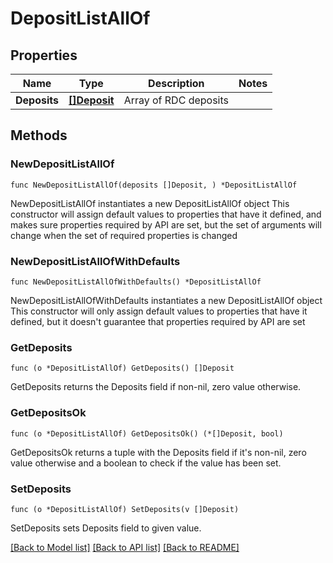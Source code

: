# DepositListAllOf

## Properties

Name | Type | Description | Notes
------------ | ------------- | ------------- | -------------
**Deposits** | [**[]Deposit**](Deposit.md) | Array of RDC deposits | 

## Methods

### NewDepositListAllOf

`func NewDepositListAllOf(deposits []Deposit, ) *DepositListAllOf`

NewDepositListAllOf instantiates a new DepositListAllOf object
This constructor will assign default values to properties that have it defined,
and makes sure properties required by API are set, but the set of arguments
will change when the set of required properties is changed

### NewDepositListAllOfWithDefaults

`func NewDepositListAllOfWithDefaults() *DepositListAllOf`

NewDepositListAllOfWithDefaults instantiates a new DepositListAllOf object
This constructor will only assign default values to properties that have it defined,
but it doesn't guarantee that properties required by API are set

### GetDeposits

`func (o *DepositListAllOf) GetDeposits() []Deposit`

GetDeposits returns the Deposits field if non-nil, zero value otherwise.

### GetDepositsOk

`func (o *DepositListAllOf) GetDepositsOk() (*[]Deposit, bool)`

GetDepositsOk returns a tuple with the Deposits field if it's non-nil, zero value otherwise
and a boolean to check if the value has been set.

### SetDeposits

`func (o *DepositListAllOf) SetDeposits(v []Deposit)`

SetDeposits sets Deposits field to given value.



[[Back to Model list]](../README.md#documentation-for-models) [[Back to API list]](../README.md#documentation-for-api-endpoints) [[Back to README]](../README.md)


